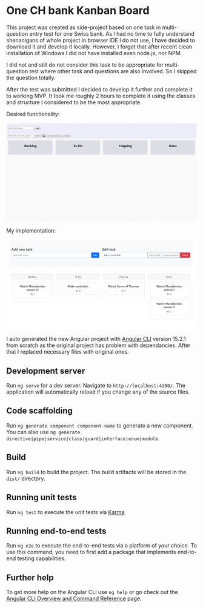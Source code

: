 # One CH bank Kanban Board

This project was created as side-project based on one task in multi-question entry test for one Swiss bank. As I had no time to fully understand shenanigans of whole project in browser IDE I do not use, I have decided to download it and develop it locally. However, I forgot that after recent clean installation of Windows I did not have installed even node.js, nor NPM.

I did not and still do not consider this task to be appropriate for multi-question test where other task and questions are also involved. So I skipped the question totally. 

After the test was submitted I decided to develop it further and complete it to working MVP. It took me roughly 2 hours to complete it using the classes and structure I considered to be the most appropriate.

Desired functionality:

![alt text](https://github.com/codekopf/one-ch-bank-kanban/blob/main/KanbanBoard.gif?raw=true)

My implementation:

![alt text](https://github.com/codekopf/one-ch-bank-kanban/blob/main/KanbanBoard-codekopf.png?raw=true)

I auto generated the new Angular project with [Angular CLI](https://github.com/angular/angular-cli) version 15.2.1 from scratch as the original project has problem with dependancies. After that I replaced necessary files with original ones. 

## Development server

Run `ng serve` for a dev server. Navigate to `http://localhost:4200/`. The application will automatically reload if you change any of the source files.

## Code scaffolding

Run `ng generate component component-name` to generate a new component. You can also use `ng generate directive|pipe|service|class|guard|interface|enum|module`.

## Build

Run `ng build` to build the project. The build artifacts will be stored in the `dist/` directory.

## Running unit tests

Run `ng test` to execute the unit tests via [Karma](https://karma-runner.github.io).

## Running end-to-end tests

Run `ng e2e` to execute the end-to-end tests via a platform of your choice. To use this command, you need to first add a package that implements end-to-end testing capabilities.

## Further help

To get more help on the Angular CLI use `ng help` or go check out the [Angular CLI Overview and Command Reference](https://angular.io/cli) page.
